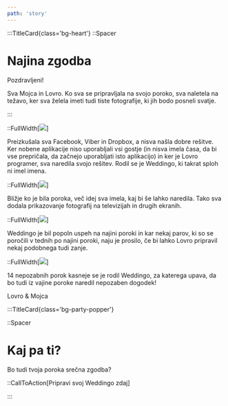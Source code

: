 ```yaml
---
path: 'story'
---
```


:::TitleCard{class='bg-heart'}
::Spacer

# Najina zgodba

Pozdravljeni! 

Sva Mojca in Lovro. Ko sva se pripravljala na svojo poroko, sva naletela na težavo, ker sva želela imeti tudi tiste fotografije, ki jih bodo posneli svatje.

:::

::FullWidth[![](/images/story/story1.jpg)]

Preizkušala sva Facebook, Viber in Dropbox, a nisva našla dobre rešitve. Ker nobene aplikacije niso uporabljali vsi gostje (in nisva imela časa, da bi vse prepričala, da začnejo uporabljati isto aplikacijo) in ker je Lovro programer, sva naredila svojo rešitev. Rodil se je Weddingo, ki takrat sploh ni imel imena.


::FullWidth[![](/images/story/story2.jpg)]

Bližje ko je bila poroka, več idej sva imela, kaj bi še lahko naredila. Tako sva dodala prikazovanje fotografij na televizijah in drugih ekranih.

::FullWidth[![](/images/story/story3.jpg)]

Weddingo je bil popoln uspeh na najini poroki in kar nekaj parov, ki so se poročili v tednih po najini poroki, naju je prosilo, če bi lahko Lovro pripravil nekaj podobnega tudi zanje.

::FullWidth[![](/images/story/story4.jpg)]

14 nepozabnih porok kasneje se je rodil Weddingo, za katerega upava, da bo tudi iz vajine poroke naredil nepozaben dogodek!

Lovro & Mojca

:::TitleCard{class='bg-party-popper'}

::Spacer

# Kaj pa ti?

Bo tudi tvoja poroka srečna 
zgodba?

::CallToAction[Pripravi svoj Weddingo zdaj]

:::